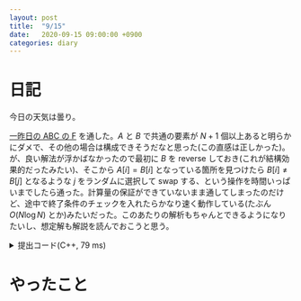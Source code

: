```yaml
---
layout: post
title:  "9/15"
date:   2020-09-15 09:00:00 +0900
categories: diary
---
```

# 日記

今日の天気は曇り。

[一昨日の ABC の F](https://atcoder.jp/contests/abc178/tasks/abc178_f) を通した。$A$ と $B$ で共通の要素が $N+1$ 個以上あると明らかにダメで、その他の場合は構成できそうだなと思った(この直感は正しかった)。が、良い解法が浮かばなかったので最初に $B$ を reverse しておき(これが結構効果的だったみたい)、そこから $A[i] = B[i]$ となっている箇所を見つけたら $B[i] \not= B[j]$ となるような $j$ をランダムに選択して swap する、という操作を時間いっぱいまでしたら通った。計算量の保証ができていないまま通してしまったのだけど、途中で終了条件のチェックを入れたらかなり速く動作している(たぶん $O(N\log N)$ とか)みたいだった。このあたりの解析もちゃんとできるようになりたいし、想定解も解説を読んでおこうと思う。 

<details>
  <summary markdown="span">提出コード(C++, 79 ms)</summary>
    {% highlight cpp %}
#include <algorithm>
#include <bitset>
#include <cassert>
#include <cctype>
#include <chrono>
#include <cmath>
#include <complex>
#include <cstring>
#include <deque>
#include <iomanip>
#include <iostream>
#include <map>
#include <numeric>
#include <queue>
#include <random>
#include <set>
#include <stack>
#include <string>
#include <tuple>
#include <utility>
#include <vector>

using namespace std;

using int64 = long long;

#define all($) begin($), end($)
#define rall($) rbegin($), rend($)

template <class T>
inline void eraque(std::vector<T>& vec) {
  vec.erase(std::unique(vec.begin(), vec.end()), vec.end());
  return;
}

template <class T>
inline int lower_position(const std::vector<T>& vec, T val) {
  return static_cast<int>(std::distance(
      vec.begin(), std::lower_bound(vec.begin(), vec.end(), val)));
}

template <class T>
inline int upper_position(const std::vector<T>& vec, T val) {
  return static_cast<int>(std::distance(
      vec.begin(), std::upper_bound(vec.begin(), vec.end(), val)));
}

template <class T>
inline std::string to_binary(T n) {
  assert(n > 0);
  std::string ret = "";
  while (n) ret += (n & 1) ? '1' : '0', n >>= 1;
  std::reverse(ret.begin(), ret.end());
  return ret;
}

template <class T>
inline void println(T val) {
  std::cout << val << '\n';
}

template <class T>
inline void println(const std::vector<T>& vec) {
  int sz = vec.size();
  for (int i = 0; i < sz; ++i) std::cout << vec[i] << " \n"[i == sz - 1];
}

inline void Yes(bool cond) {
  println(cond ? "Yes" : "No");
}

inline void YES(bool cond) {
  println(cond ? "YES" : "NO");
}

template <class T>
using binary_heap = std::priority_queue<T, std::vector<T>, std::greater<T>>;

template <class T>
std::istream& operator>>(std::istream& is, std::vector<T>& vec) {
  for (T& e : vec) is >> e;
  return is;
}

template <class T, class U>
std::istream& operator>>(std::istream& is, std::pair<T, U>& p) {
  return is >> p.first >> p.second;
}

template <class Tuple, std::size_t... Is>
void tuple_in(std::istream& is, Tuple& tp, std::index_sequence<Is...>) {
  ((is >> std::get<Is>(tp)), ...);
}

template <class... Args>
std::istream& operator>>(std::istream& is, std::tuple<Args...>& tp) {
  tuple_in(is, tp, std::index_sequence_for<Args...>{});
  return is;
}

class Timer {
 public:
  // (second)
  double get_elapsed_time() {
    return static_cast<double>(get_cycle() - start_) /
           static_cast<double>(clock_frequency_);
  }

  void start() { start_ = get_cycle(); }

 private:
  int64_t start_;
  //static constexpr int64_t clock_frequency_ = 1800000000; // Local
  static constexpr int64_t clock_frequency_ = 3000000000; // AtCoder
  //static constexpr int64_t clock_frequency_ = 3600000000; // Codeforces
  //static constexpr int64_t clock_frequency_ = 2300000000; // yukicoder

  int64_t get_cycle() {
    uint32_t low, high;
    __asm__ volatile("rdtsc" : "=a"(low), "=d"(high));
    return (static_cast<int64_t>(low)) | (static_cast<int64_t>(high) << 32);
  }
};

// This is xoroshiro128+ 1.0
// Reference : http://prng.di.unimi.it/xoroshiro128plus.c
class Xoroshiro {
 public:
  Xoroshiro() {
    s[0] = static_cast<uint64_t>(std::chrono::steady_clock::now().time_since_epoch().count());
    s[1] = s[0] ^ 0xffffffffful;
    for (int i = 0; i < (1 << 6); ++i) next();
  }

  using result_type = uint64_t;
  static constexpr uint64_t min() { return std::numeric_limits<result_type>::min(); }
  static constexpr uint64_t max() { return std::numeric_limits<result_type>::max(); }

  uint64_t operator()() { return next(); }

 private:
  uint64_t s[2];

  static inline uint64_t rotl(const uint64_t x, int k) {
    return (x << k) | (x >> (64 - k));
  }

  uint64_t next() {
    const uint64_t s0 = s[0];
    uint64_t s1 = s[1];
    const uint64_t result = s0 + s1;
    s1 ^= s0;
    s[0] = rotl(s0, 24) ^ s1 ^ (s1 << 16);
    s[1] = rotl(s1, 37);

    return result;
  }
};


int main() {
  ios_base::sync_with_stdio(false);
  cin.tie(nullptr);

  Timer time;
  time.start();

  Xoroshiro rng;

  int n; cin >> n;
  vector<int> a(n), b(n); cin >> a >> b;

  vector<int> cnt_a(202020, 0), cnt_b(202020);
  for (int e : a) ++cnt_a[e];
  for (int e : b) ++cnt_b[e];
  for (int i = 0; i < 202020; ++i) {
    if (cnt_a[i] + cnt_b[i] > n) {
      Yes(0); return 0;
    }
  }

  Yes(1);

  uniform_int_distribution<int> dist(0, n - 1);

  // B を reverse してから、a[i] = b[i] になってるところを見つけたらランダムに
  // swap して解消する。これを時間いっぱいやる
  // これで通ったけど、いいのか？！

  reverse(all(b));

  auto Finish = [&]() -> bool {
    for (int i = 0; i < n; ++i) {
      if (a[i] == b[i]) return false;
    }
    return true;
  };

  while (true) {
    if (Finish()) {
      println(b); return 0;
    }
    for (int i = 0; i < n; ++i) {
      if (time.get_elapsed_time() > 1.9) {
        println(b); return 0;
      }
      if (a[i] == b[i]) {
        int cur = a[i];
        int p = i;
        while (b[p] == cur) {
          p = dist(rng);
          if (time.get_elapsed_time() > 1.9) {
            println(b); return 0;
          }
        }
        swap(b[i], b[p]);
        if (time.get_elapsed_time() > 1.9) {
          println(b); return 0;
        }
      }
    }
  }

  return 0;
}

    {% endhighlight %}
</details>

# やったこと


<script type="text/x-mathjax-config">MathJax.Hub.Config({tex2jax: {inlineMath: [['$','$'], ['\\(','\\)']], processEscapes: true},});</script>
<script async src="https://cdnjs.cloudflare.com/ajax/libs/mathjax/2.7.6/MathJax.js?config=TeX-AMS_CHTML"></script>